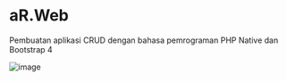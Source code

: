 # aR.Web
Pembuatan aplikasi CRUD dengan bahasa pemrograman PHP Native dan Bootstrap 4

![image](https://user-images.githubusercontent.com/48147326/226861962-71375399-7b44-4119-8178-47c141501405.png)
